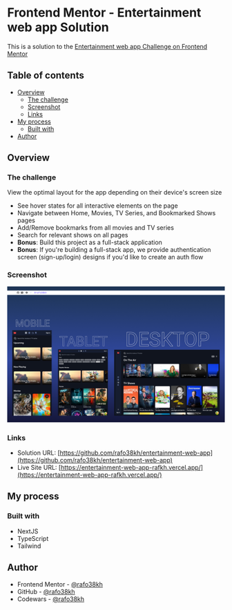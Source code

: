 # Frontend Mentor - Entertainment web app Solution

This is a solution to the [Entertainment web app Challenge on Frontend Mentor](https://www.frontendmentor.io/challenges/entertainment-web-app-J-UhgAW1X)

## Table of contents

- [Overview](#overview)
  - [The challenge](#the-challenge)
  - [Screenshot](#screenshot)
  - [Links](#links)
- [My process](#my-process)
  - [Built with](#built-with)
- [Author](#author)

## Overview

### The challenge

View the optimal layout for the app depending on their device's screen size

- See hover states for all interactive elements on the page
- Navigate between Home, Movies, TV Series, and Bookmarked Shows pages
- Add/Remove bookmarks from all movies and TV series
- Search for relevant shows on all pages
- **Bonus**: Build this project as a full-stack application
- **Bonus**: If you're building a full-stack app, we provide authentication screen (sign-up/login) designs if you'd like to create an auth flow

### Screenshot

![screenshot](./public/screenshot.png)

### Links

- Solution URL: [https://github.com/rafo38kh/entertainment-web-app](https://github.com/rafo38kh/entertainment-web-app)
- Live Site URL: [https://entertainment-web-app-rafkh.vercel.app/](https://entertainment-web-app-rafkh.vercel.app/)

## My process

### Built with

- NextJS
- TypeScript
- Tailwind

## Author

- Frontend Mentor - [@rafo38kh](https://www.frontendmentor.io/profile/rafo38kh)
- GitHub - [@rafo38kh](https://github.com/rafo38kh)
- Codewars - [@rafo38kh](https://www.codewars.com/users/rafo38kh)
